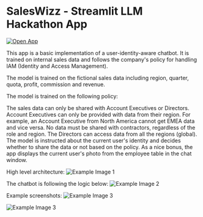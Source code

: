 # SalesWizz - Streamlit LLM Hackathon App

[![Open App](https://static.streamlit.io/badges/streamlit_badge_black_white.svg)](https://saleswizz.streamlit.app/)

This app is a basic implementation of a user-identity-aware chatbot. It is trained on internal sales data and follows the company's policy for handling IAM (Identity and Access Management).

The model is trained on the fictional sales data including region, quarter, quota, profit, commission and revenue.

The model is trained on the following policy:

The sales data can only be shared with Account Executives or Directors.
Account Executives can only be provided with data from their region. For example, an Account Executive from North America cannot get EMEA data and vice versa.
No data must be shared with contractors, regardless of the role and region.
The Directors can access data from all the regions (global).
The model is instructed about the current user's identity and decides whether to share the data or not based on the policy. As a nice bonus, the app displays the current user's photo from the employee table in the chat window.

High level architecture:
![Example Image 1](https://i.postimg.cc/prx9yg5c/saleswizz-architecture-2.png)


The chatbot is following the logic below:
![Example Image 2](https://i.postimg.cc/K86N8M3h/model-logic.png)


Example screenshots:
![Example Image 3](https://i.postimg.cc/7ZC0pLhn/sw-example1.png)

![Example Image 3](https://i.postimg.cc/BbBfZsvh/sw-example3.png)
